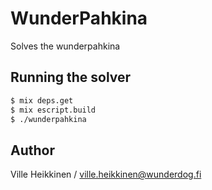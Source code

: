 # WunderPahkina
Solves the wunderpahkina

## Running the solver
```bash
$ mix deps.get
$ mix escript.build
$ ./wunderpahkina
```

## Author
Ville Heikkinen / ville.heikkinen@wunderdog.fi